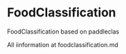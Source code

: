 # FoodClassification
FoodClassification based on paddleclas

All iinformation at foodclassification.md
